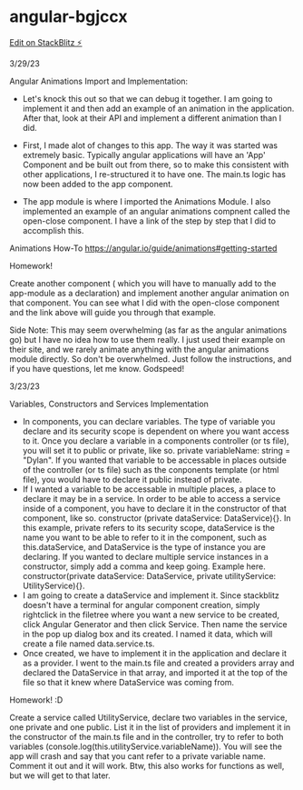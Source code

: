 # angular-bgjccx

[Edit on StackBlitz ⚡️](https://stackblitz.com/edit/angular-bgjccx)

3/29/23

Angular Animations Import and Implementation:

- Let's knock this out so that we can debug it together. I am going to implement it and then add an example of an animation in the application. After that, look at their API and implement a different animation than I did. 

- First, I made alot of changes to this app. The way it was started was extremely basic. Typically angular applications will have an 'App' Component and be built out from there, so to make this consistent with other applications, I re-structured it to have one. The main.ts logic has now been added to the app component. 

- The app module is where I imported the Animations Module. I also implemented an example of an angular animations compnent called the open-close component. I have a link of the step by step that I did to accomplish this. 

Animations How-To
https://angular.io/guide/animations#getting-started

Homework! 

Create another component ( which you will have to manually add to the app-module as a declaration) and implement another angular animation on that component. You can see what I did with the open-close component and the link above will guide you through that example. 

Side Note: This may seem overwhelming (as far as the angular animations go) but I have no idea how to use them really. I just used their example on their site, and we rarely animate anything with the angular animations module directly. So don't be overwhelmed. Just follow the instructions, and if you have questions, let me know. Godspeed!

3/23/23

Variables, Constructors and Services Implementation

- In components, you can declare variables. The type of variable you declare and its security scope is dependent on where you want access to it. Once you declare a variable in a components controller (or ts file), you will set it to public or private, like so. private variableName: string = "Dylan". If you wanted that variable to be accessable in places outside of the controller (or ts file) such as the conponents template (or html file), you would have to declare it public instead of private.
- If I wanted a variable to be accessable in multiple places, a place to declare it may be in a service. In order to be able to access a service inside of a component, you have to declare it in the constructor of that component, like so. constructor (private dataService: DataService){}. In this example, private refers to its security scope, dataService is the name you want to be able to refer to it in the component, such as this.dataService, and DataService is the type of instance you are declaring. If you wanted to declare multiple service instances in a constructor, simply add a comma and keep going. Example here. constructor(private dataService: DataService, private utilityService: UtilityService){}.
- I am going to create a dataService and implement it. Since stackblitz doesn't have a terminal for angular component creation, simply rightclick in the filetree where you want a new service to be created, click Angular Generator and then click Service. Then name the service in the pop up dialog box and its created. I named it data, which will create a file named data.service.ts.
- Once created, we have to implement it in the application and declare it as a provider. I went to the main.ts file and created a providers array and declared the DataService in that array, and imported it at the top of the file so that it knew where DataService was coming from.

Homework! :D

Create a service called UtilityService, declare two variables in the service, one private and one public. List it in the list of providers and implement it in the constructor of the main.ts file and in the controller, try to refer to both variables (console.log(this.utilityService.variableName)). You will see the app will crash and say that you cant refer to a private variable name. Comment it out and it will work. Btw, this also works for functions as well, but we will get to that later.
